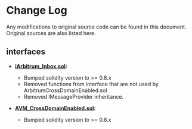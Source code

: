 # Change Log

Any modifications to original source code can be found in this document. Original sources are also listed here.

## interfaces

- **[iArbitrum_Inbox.sol](https://github.com/makerdao/arbitrum-dai-bridge/blob/7f1b47ef65a43f1696c5f1681109daac127d9c95/contracts/arbitrum/IInbox.sol):**

  - Bumped solidity version to >= 0.8.x
  - Removed functions from interface that are not used by ArbitrumCrossDomainEnabled.sol
  - Removed IMessageProvider inheritance.

- **[AVM_CrossDomainEnabled.sol](https://github.com/makerdao/arbitrum-dai-bridge/blob/34acc39bc6f3a2da0a837ea3c5dbc634ec61c7de/contracts/l2/L2CrossDomainEnabled.sol):**
  - Bumped solidity version to >= 0.8.x

